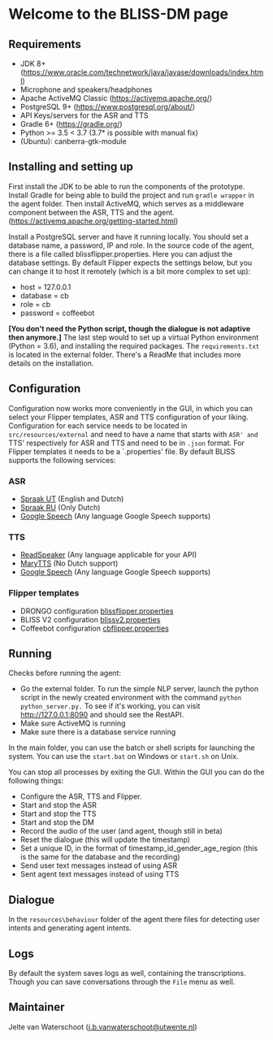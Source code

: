 # Welcome to the BLISS-DM page

## Requirements
- JDK 8+ (https://www.oracle.com/technetwork/java/javase/downloads/index.html)
- Microphone and speakers/headphones
- Apache ActiveMQ Classic (https://activemq.apache.org/)
- PostgreSQL 9+ (https://www.postgresql.org/about/)
- API Keys/servers for the ASR and TTS
- Gradle 6+ (https://gradle.org/)
- Python >= 3.5 < 3.7 (3.7* is possible with manual fix)
- (Ubuntu): canberra-gtk-module

## Installing and setting up
First install the JDK to be able to run the components of the prototype. Install Gradle for being able to build the project and run `gradle wrapper` in the agent folder. Then install ActiveMQ, which serves as a middleware component between the ASR, TTS and the agent. (https://activemq.apache.org/getting-started.html)

Install a PostgreSQL server and have it running locally. You should set a database name, a password, IP and role. In the source code of the agent, there is a file called blissflipper.properties. Here you can adjust the database settings. By default Flipper expects the settings below, but you can change it to host it remotely (which is a bit more complex to set up):
* host = 127.0.0.1
* database = cb
* role = cb
* password = coffeebot

**[You don't need the Python script, though the dialogue is not adaptive then anymore.]** The last step would to set up a virtual Python environment (Python = 3.6), and installing the required packages. The `requirements.txt` is located in the external folder. There's a ReadMe that includes more details on the installation.

## Configuration
<!--The system uses configuration files, which will be updated in the near future, but for now the most important ones are located in `src/resources/external`, where you need to modify `ASR.json` and `TTS.json` with the appropriate keys (and change their name from `ASR_global` to `ASR` and `TTS_global` to `TTS` respectively). The `GUI.json` file is the configuration needed for the GUI, where it will display the dialogue.-->
Configuration now works more conveniently in the GUI, in which you can select your Flipper templates, ASR and TTS configuration of your liking. Configuration for each service needs to be located in `src/resources/external` and need to have a name that starts with `ASR' and `TTS' respectively for ASR and TTS and need to be in `.json` format. For Flipper templates it needs to be a `.properties' file. By default BLISS supports the following services:
### ASR
* [Spraak UT](https://github.com/opensource-spraakherkenning-nl/Kaldi_NL) (English and Dutch)
* [Spraak RU](https://github.com/opensource-spraakherkenning-nl/Kaldi_NL) (Only Dutch)
* [Google Speech](https://cloud.google.com/speech-to-text/docs/quickstart-client-libraries) (Any language Google Speech supports)

### TTS
* [ReadSpeaker](https://www.readspeaker.com/nl/solutions/tekst-naar-spraak-voor-online-lezen/readspeaker-speechcloud-api/) (Any language applicable for your API)
* [MaryTTS](https://github.com/marytts/marytts/wiki/Local-MaryTTS-Server-Installation) (No Dutch support)
* [Google Speech](https://cloud.google.com/text-to-speech/docs/quickstart-client-libraries) (Any language Google Speech supports) 

### Flipper templates
* DRONGO configuration [blissflipper.properties](https://gitlab.com/bliss-nl/bliss-dm/-/blob/master/agent/src/main/resources/data/dm/blissflipper.properties)
* BLISS V2 configuration [blissv2.properties](https://gitlab.com/bliss-nl/bliss-dm/-/blob/master/agent/src/main/resources/data/dm/blissv2.properties)
* Coffeebot configuration [cbflipper.properties](https://gitlab.com/bliss-nl/bliss-dm/-/blob/master/agent/src/main/resources/data/dm/cbflipper.properties)

## Running
Checks before running the agent:
 * Go the external folder. To run the simple NLP server, launch the python script in the newly created environment with the command `python python_server.py.` To see if it's working, you can visit http://127.0.0.1:8090 and should see the RestAPI.
 * Make sure ActiveMQ is running
 * Make sure there is a database service running

In the main folder, you can use the batch or shell scripts for launching the system. You can use the `start.bat` on Windows or `start.sh` on Unix.

You can stop all processes by exiting the GUI. Within the GUI you can do the following things:
 * Configure the ASR, TTS and Flipper.
 * Start and stop the ASR
 * Start and stop the TTS
 * Start and stop the DM
 * Record the audio of the user (and agent, though still in beta)
 * Reset the dialogue (this will update the timestamp)
 * Set a unique ID, in the format of timestamp_id_gender_age_region (this is the same for the database and the recording)
 * Send user text messages instead of using ASR
 * Sent agent text messages instead of using TTS

 
## Dialogue
In the `resources\behaviour` folder of the agent there files for detecting user intents and generating agent intents.

## Logs
By default the system saves logs as well, containing the transcriptions. Though you can save conversations through the `File` menu as well.

## Maintainer
Jelte van Waterschoot (j.b.vanwaterschoot@utwente.nl)
